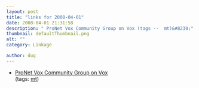 ```yaml
---
layout: post
title: "links for 2008-04-01"
date: 2008-04-01 21:31:58
description: " ProNet Vox Community Group on Vox (tags --  mt)&#8230;"
thumbnail: defaultThumbnail.png
alt: ""
category: Linkage

author: dug
---
```


<ul class="delicious">
	<li>
		<div class="delicious-link"><a href="http://pronet.groups.vox.com/">ProNet Vox Community Group on Vox</a></div>
		<div class="delicious-tags">(tags: <a href="http://del.icio.us/dug/mt">mt</a>)</div>
	</li>
</ul>
